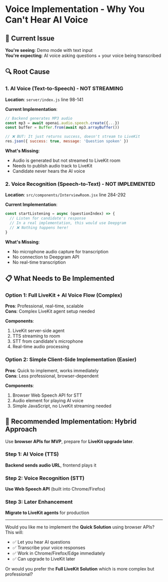 # Voice Implementation - Why You Can't Hear AI Voice

## 🎯 Current Issue

**You're seeing**: Demo mode with text input  
**You're expecting**: AI voice asking questions + your voice being transcribed

## 🔍 Root Cause

### 1. AI Voice (Text-to-Speech) - NOT STREAMING
**Location**: `server/index.js` line 98-141

**Current Implementation**:
```javascript
// Backend generates MP3 audio
const mp3 = await openai.audio.speech.create({...})
const buffer = Buffer.from(await mp3.arrayBuffer())

// ❌ BUT: It just returns success, doesn't stream to LiveKit
res.json({ success: true, message: 'Question spoken' })
```

**What's Missing**:
- Audio is generated but not streamed to LiveKit room
- Needs to publish audio track to LiveKit
- Candidate never hears the AI voice

### 2. Voice Recognition (Speech-to-Text) - NOT IMPLEMENTED
**Location**: `src/components/InterviewRoom.jsx` line 284-292

**Current Implementation**:
```javascript
const startListening = async (questionIndex) => {
  // Listen for candidate's response
  // In a real implementation, this would use Deepgram
  // ❌ Nothing happens here!
}
```

**What's Missing**:
- No microphone audio capture for transcription
- No connection to Deepgram API
- No real-time transcription

## 📋 What Needs to Be Implemented

### Option 1: Full LiveKit + AI Voice Flow (Complex)
**Pros**: Professional, real-time, scalable  
**Cons**: Complex LiveKit agent setup needed

**Components**:
1. LiveKit server-side agent
2. TTS streaming to room
3. STT from candidate's microphone
4. Real-time audio processing

### Option 2: Simple Client-Side Implementation (Easier)
**Pros**: Quick to implement, works immediately  
**Cons**: Less professional, browser-dependent

**Components**:
1. Browser Web Speech API for STT
2. Audio element for playing AI voice
3. Simple JavaScript, no LiveKit streaming needed

## 🚀 Recommended Implementation: Hybrid Approach

Use **browser APIs for MVP**, prepare for **LiveKit upgrade later**.

### Step 1: AI Voice (TTS)
**Backend sends audio URL**, frontend plays it

### Step 2: Voice Recognition (STT)  
**Use Web Speech API** (built into Chrome/Firefox)

### Step 3: Later Enhancement
**Migrate to LiveKit agents** for production

---

Would you like me to implement the **Quick Solution** using browser APIs? This will:
- ✅ Let you hear AI questions
- ✅ Transcribe your voice responses
- ✅ Work in Chrome/Firefox/Edge immediately
- ✅ Can upgrade to LiveKit later

Or would you prefer the **Full LiveKit Solution** which is more complex but professional?

